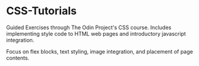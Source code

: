 # CSS-Tutorials

Guided Exercises through The Odin Project's CSS course. Includes implementing style code to HTML web pages and introductory javascript integration.

Focus on flex blocks, text styling, image integration, and placement of page contents.
